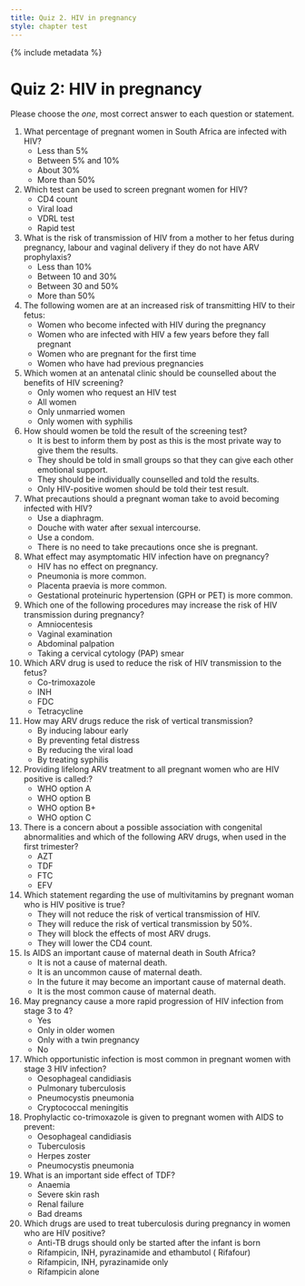 ```yaml
---
title: Quiz 2. HIV in pregnancy
style: chapter test
---
```


{% include metadata %}

# Quiz 2: HIV in pregnancy

Please choose the *one*, most correct answer to each question or statement.

1.	What percentage of pregnant women in South Africa are infected with HIV?
	-	Less than 5%
	-	Between 5% and 10%
	+	About 30%
	-	More than 50%
2.	Which test can be used to screen pregnant women for HIV?
	-	CD4 count
	-	Viral load
	-	VDRL test
	+	Rapid test
3.	What is the risk of transmission of HIV from a mother to her fetus during pregnancy, labour and vaginal delivery if they do not have ARV prophylaxis?
	-	Less than 10%
	+	Between 10 and 30%
	-	Between 30 and 50%
	-	More than 50%
4.	The following women are at an increased risk of transmitting HIV to their fetus:
	+	Women who become infected with HIV during the pregnancy
	-	Women who are infected with HIV a few years before they fall pregnant
	-	Women who are pregnant for the first time
	-	Women who have had previous pregnancies
5.	Which women at an antenatal clinic should be counselled about the benefits of HIV screening?
	-	Only women who request an HIV test
	+	All women
	-	Only unmarried women
	-	Only women with syphilis
6.	How should women be told the result of the screening test?
	-	It is best to inform them by post as this is the most private way to give them the results.
	-	They should be told in small groups so that they can give each other emotional support.
	+	They should be individually counselled and told the results.
	-	Only HIV-positive women should be told their test result.
7.	What precautions should a pregnant woman take to avoid becoming infected with HIV?
	-	Use a diaphragm.
	-	Douche with water after sexual intercourse.
	+	Use a condom.
	-	There is no need to take precautions once she is pregnant.
8.	What effect may asymptomatic HIV infection have on pregnancy?
	-	HIV has no effect on pregnancy.
	+	Pneumonia is more common.
	-	Placenta praevia is more common.
	-	Gestational proteinuric hypertension (GPH or PET) is more common.
9.	Which one of the following procedures may increase the risk of HIV transmission during pregnancy?
	+	Amniocentesis
	-	Vaginal examination
	-	Abdominal palpation
	-	Taking a cervical cytology (PAP) smear
10.	Which ARV drug is used to reduce the risk of HIV transmission to the fetus?
	-	Co-trimoxazole
	-	INH
	+	FDC
	-	Tetracycline
11.	How may ARV drugs reduce the risk of vertical transmission?
	-	By inducing labour early
	-	By preventing fetal distress
	+	By reducing the viral load
	-	By treating syphilis
12.	Providing lifelong ARV treatment to all pregnant women who are HIV positive is called:?
	-	WHO option A
	-	WHO option B
	+	WHO option B+
	-	WHO option C
13.	There is a concern about a possible association with congenital abnormalities and which of the following ARV drugs, when used in the first trimester?
	-	AZT
	-	TDF
	-	FTC
	+	EFV
14.	Which statement regarding the use of multivitamins by pregnant woman who is HIV positive is true?
	+	They will not reduce the risk of vertical transmission of HIV.
	-	They will reduce the risk of vertical transmission by 50%.
	-	They will block the effects of most ARV drugs.
	-	They will lower the CD4 count.
15.	Is AIDS an important cause of maternal death in South Africa?
	-	It is not a cause of maternal death.
	-	It is an uncommon cause of maternal death.
	-	In the future it may become an important cause of maternal death.
	+	It is the most common cause of maternal death.
16.	May pregnancy cause a more rapid progression of HIV infection from stage 3 to 4?
	+	Yes
	-	Only in older women
	-	Only with a twin pregnancy
	-	No
17.	Which opportunistic infection is most common in pregnant women with stage 3 HIV infection?
	-	Oesophageal candidiasis
	+	Pulmonary tuberculosis
	-	Pneumocystis pneumonia
	-	Cryptococcal meningitis
18.	Prophylactic co-trimoxazole is given to pregnant women with AIDS to prevent:
	-	Oesophageal candidiasis
	-	Tuberculosis
	-	Herpes zoster
	+	Pneumocystis pneumonia
19.	What is an important side effect of TDF?
	-	Anaemia
	-	Severe skin rash
	+	Renal failure
	-	Bad dreams
20.	Which drugs are used to treat tuberculosis during pregnancy in women who are HIV positive?
	-	Anti-TB drugs should only be started after the infant is born
	+	Rifampicin, INH, pyrazinamide and ethambutol ( Rifafour)
	-	Rifampicin, INH, pyrazinamide only
	-	Rifampicin alone
